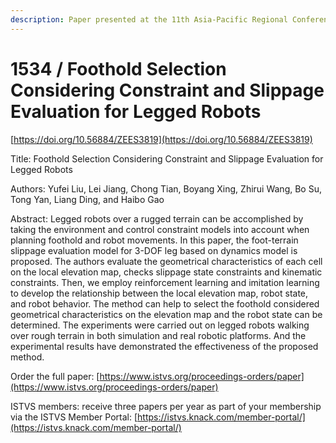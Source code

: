 ```yaml
---
description: Paper presented at the 11th Asia-Pacific Regional Conference of the ISTVS
---
```


# 1534 / Foothold Selection Considering Constraint and Slippage Evaluation for Legged Robots

[https://doi.org/10.56884/ZEES3819](https://doi.org/10.56884/ZEES3819)

Title: Foothold Selection Considering Constraint and Slippage Evaluation for Legged Robots

Authors: Yufei Liu, Lei Jiang, Chong Tian, Boyang Xing, Zhirui Wang, Bo Su, Tong Yan, Liang Ding, and Haibo Gao

Abstract: Legged robots over a rugged terrain can be accomplished by taking the environment and control constraint models into account when planning foothold and robot movements. In this paper, the foot-terrain slippage evaluation model for 3-DOF leg based on dynamics model is proposed. The authors evaluate the geometrical characteristics of each cell on the local elevation map, checks slippage state constraints and kinematic constraints. Then, we employ reinforcement learning and imitation learning to develop the relationship between the local elevation map, robot state, and robot behavior. The method can help to select the foothold considered geometrical characteristics on the elevation map and the robot state can be determined. The experiments were carried out on legged robots walking over rough terrain in both simulation and real robotic platforms. And the experimental results have demonstrated the effectiveness of the proposed method.

Order the full paper: [https://www.istvs.org/proceedings-orders/paper](https://www.istvs.org/proceedings-orders/paper)

ISTVS members: receive three papers per year as part of your membership via the ISTVS Member Portal: [https://istvs.knack.com/member-portal/](https://istvs.knack.com/member-portal/)

